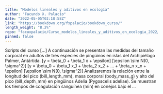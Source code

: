 ```yaml
---
title: "Modelos lineales y aditivos en ecología"
author: "Facundo X. Palacio"
date: "2022-05-05T02:18:58Z"
link: "https://bookdown.org/fxpalacio/bookdown_curso/"
length_weight: "8.2%"
repo: "facuxpalacio/Curso_modelos_lineales_y_aditivos_en_ecologia_2022/bookdown_curso"
pinned: false
---
```


Scripts del curso [...] A continuación se presentan las medidas del tamaño corporal en adultos de tres especies de pingüinos en islas del Archipiélago Palmer, Antártida. \[y = \beta_0 + \beta_1 x + \epsilon\] \[\epsilon \sim N(0, \sigma^2)\] \[y = \beta_0 + \beta_1 x_1 + \beta_2 x_2 + ... + \beta_n x_n + \epsilon\] \[\epsilon \sim N(0, \sigma^2)\] Analizaremos la relación entre la longitud del pico (bill_length_mm), masa corporal (body_mass_g) y alto del pico (bill_depth_mm) en pingüinos Adelia (Pygoscelis adeliae). Se muestran los tiempos de coagulación sanguínea (min) en conejos bajo el ...

